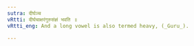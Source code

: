 ```yaml
---
sutra: दीर्घञ्च
vRtti: दीर्घचाक्षरंगुरुसंज्ञं भवति ॥
vRtti_eng: And a long vowel is also termed heavy, (_Guru_).

---
```


